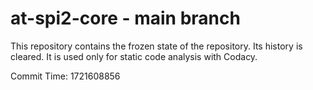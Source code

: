 # at-spi2-core - main branch

This repository contains the frozen state of the repository.
Its history is cleared. It is used only for static code
analysis with Codacy.

Commit Time: 1721608856